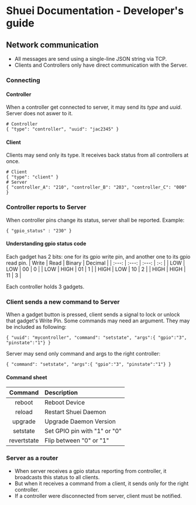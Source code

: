 # Shuei Documentation - Developer's guide
## Network communication
* All messages are send using a single-line JSON string via TCP.
* Clients and Controllers only have direct communication with the Server.
### Connecting
#### Controller
When a controller get connected to server, it may send its _type_ and _uuid_.
Server does not aswer to it.
```
# Controller
{ "type": "controller", "uuid": "jac2345" }
```
#### Client
Clients may send only its type. It receives back status from all controllers at once.
```
# Client
{ "type": "client" }
# Server
{ "controller_A": "210", "controller_B": "203", "controller_C": "000" }
```

### Controller reports to Server
When controller pins change its status, server shall be reported.
Example:
```
{ "gpio_status" : "230" }
```
#### Understanding gpio status code
Each gadget has 2 bits:
 one for its gpio write pin, and another one to its gpio read pin.
| Write | Read | Binary | Decimal |
| :---: | :---: | :---: | :-: |
| LOW | LOW | 00 | 0 |
| LOW | HIGH | 01 | 1 |
| HIGH | LOW | 10 | 2 |
| HIGH | HIGH | 11 | 3 |

Each controller holds 3 gadgets.
### Client sends a new command to Server
When a gadget button is pressed, client sends a signal to lock or unlock that gadget's Write Pin.
Some commands may need an argument.
They may be included as following:
```
{ "uuid": "mycontroller", "command": "setstate", "args":{ "gpio":"3", "pinstate":"1"} }
```
Server may send only command and args to the right controller:
```
{ "command": "setstate", "args":{ "gpio":"3", "pinstate":"1"} }
```
#### Command sheet
| Command	| Description |
| :--------:	| :---------- |
| reboot	| Reboot Device |
| reload	| Restart Shuei Daemon |
| upgrade	| Upgrade Daemon Version |
| setstate	| Set GPIO pin with "1" or "0" |
| revertstate | Flip between "0" or "1" |

### Server as a router
* When server receives a gpio status reporting from controller, it broadcasts this status to all clients.
* But when it receives a command from a client, it sends only for the right controller.
* If a controller were disconnected from server, client must be notified.
